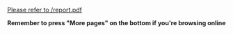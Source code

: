 <a href = "https://github.com/Howard-149/ES_Final-Project/blob/master/report.pdf">Please refer to /report.pdf</a>

**Remember to press "More pages" on the bottom if you're browsing online**
